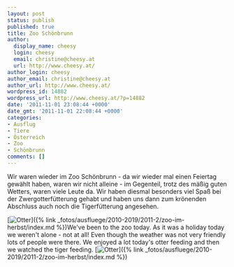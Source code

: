 ```yaml
---
layout: post
status: publish
published: true
title: Zoo Schönbrunn
author:
  display_name: cheesy
  login: cheesy
  email: christine@cheesy.at
  url: http://www.cheesy.at/
author_login: cheesy
author_email: christine@cheesy.at
author_url: http://www.cheesy.at/
wordpress_id: 14882
wordpress_url: http://www.cheesy.at/?p=14882
date: '2011-11-01 23:08:44 +0000'
date_gmt: '2011-11-01 22:08:44 +0000'
categories:
- Ausflug
- Tiere
- Österreich
- Zoo
- Schönbrunn
comments: []
---
```

<!--:de-->Wir waren wieder im Zoo Schönbrunn - da wir wieder mal einen Feiertag gewählt haben, waren wir nicht alleine - im Gegenteil, trotz des mäßig guten Wetters, waren viele Leute da. Wir haben diesmal besonders viel Spaß bei der Zwergotterfütterung gehabt und haben uns dann zum krönenden Abschluss auch noch die Tigerfütterung angesehen.
[![](http://www.cheesy.at/wp-content/uploads/thumb1.jpg "Otter")]({% link _fotos/ausfluege/2010-2019/2011-2/zoo-im-herbst/index.md %})<!--:--><!--:en-->We've been to the zoo today. As it was a holiday today we weren't alone - not at all! Even though the weather was not very friendly lots of people were there. We enjoyed a lot today's otter feeding and then we watched the tiger feeding.
[![](http://www.cheesy.at/wp-content/uploads/thumb1.jpg "Otter")]({% link _fotos/ausfluege/2010-2019/2011-2/zoo-im-herbst/index.md %})<!--:-->
